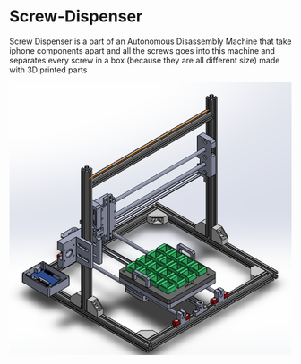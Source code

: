 # Screw-Dispenser
Screw Dispenser is a part of an Autonomous Disassembly Machine that take iphone components apart and all the screws goes into this machine
and separates every screw in a box (because they are all different size) made with 3D printed parts


![Screenshot](ScrewDispenser.PNG)
